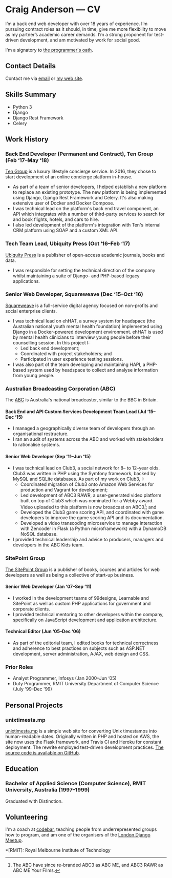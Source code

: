 # Craig Anderson — CV

I’m a back end web developer with over 18 years of experience. I’m pursuing contract roles as it should, in time, give me more flexibility to move as my partner’s academic career demands. I’m a strong proponent for test-driven development, and am motivated by work for social good.

I'm a signatory to [the programmer's oath](https://github.com/Widdershin/programmers-oath/blob/2a7455c/README.md).

## Contact Details

Contact me via [email](mailto:craiga@craiga.id.au) or [my web site](http://craiga.id.au/).

## Skills Summary

* Python 3
* Django
* Django Rest Framework
* Celery


## Work History

### Back End Developer (Permanent and Contract), Ten Group (Feb&nbsp;‘17–May&nbsp;‘18)

[Ten Group](http://tengroup.com) is a luxury lifestyle concierge service. In 2016, they chose to start development of an online concierge platform in-house.

* As part of a team of senior developers, I helped establish a new platform to replace an existing prototype. The new platform is being implemented using Django, Django Rest Framework and Celery. It's also making extensive user of Docker and Docker Compose.
* I was technical lead on the platform's back end travel component, an API which integrates with a number of third-party services to search for and book flights, hotels, and cars to hire.
* I also led development of the platform's integration with Ten's internal CRM platform using SOAP and a custom XML API.

### Tech Team Lead, Ubiquity Press (Oct&nbsp;‘16–Feb&nbsp;‘17)

[Ubiquity Press](http://ubiquitypress.com) is a publisher of open-access academic journals, books and data.

* I was responsible for setting the technical direction of the company whilst maintaining a suite of Django- and PHP-based legacy applications.

### Senior Web Developer, Squareweave (Dec&nbsp;‘15–Oct&nbsp;‘16)

[Squareweave](http://squareweave.com.au) is a full-service digital agency focused on non-profits and social enterprise clients.

* I was technical lead on ehHAT, a survey system for headspace (the Australian national youth mental health foundation) implemented using Django  in a Docker-powered development environment. ehHAT is used by mental health clinicians to interview young people before their counselling session. In this project I:
    * Led back end development;
    * Coordinated with project stakeholders; and
    * Participated in user experience testing sessions.
* I was also part of the team developing and maintaining HAPI, a PHP-based system used by headspace to collect and analyse information from young people.

### Australian Broadcasting Corporation (ABC)

The [ABC](http://abc.net.au) is Australia's national broadcaster, similar to the BBC in Britain.

#### Back End and API Custom Services Development Team Lead (Jul&nbsp;‘15–Dec&nbsp;‘15)

* I managed a geographically diverse team of developers through an organisational restructure.
* I ran an audit of systems across the ABC and worked with stakeholders to rationalise systems.

#### Senior Web Developer (Sep&nbsp;‘11–Jun&nbsp;‘15)

* I was technical lead on Club3, a social network for 8– to 12–year olds. Club3 was written in PHP using the Symfony framework, backed by MySQL and SQLite databases. As part of my work on Club3, I:
    * Coordinated migration of Club3 onto Amazon Web Services for production and Vagrant for development;
    * Led development of ABC3 RAWR, a user-generated video platform built on top of Club3 which was nominated for a Webby award. Video uploaded to this platform is now broadcast on ABC3[^abc3-rebrand]; and
    * Developed the Club3 game scoring API, and coordinated with game developers to improve the game scoring API and its documentation.
    * Developed a video transcoding microservice to manage interaction with Zencoder in Flask (a Python microframework) with a DynamoDB NoSQL database.
* I provided technical leadership and advice to producers, managers and developers in the ABC Kids team.

### SitePoint Group

[The SitePoint Group](https://www.sitepoint.com) is a publisher of books, courses and articles for web developers as well as being a collective of start-up business.

#### Senior Web Developer (Jan&nbsp;‘07–Sep&nbsp;‘11)

* I worked in the development teams of 99designs, Learnable and SitePoint as well as custom PHP applications for government and corporate clients.
* I provided technical mentoring to other developers within the company, specifically on JavaScript development and application architecture.

#### Technical Editor (Jun&nbsp;‘05–Dec&nbsp;‘06)

* As part of the editorial team, I edited books for technical correctness and adherence to best practices on subjects such as ASP.NET development, server administration, AJAX, web design and CSS.

### Prior Roles

* Analyst Programmer, Infosys (Jan&nbsp;2000–Jun&nbsp;‘05)
* Duty Programmer, RMIT University Department of Computer Science (July&nbsp;'99–Dec&nbsp;'99)

## Personal Projects

### unixtimesta.mp

[unixtimesta.mp](https://www.unixtimesta.mp/) is a simple web site for converting Unix timestamps into human-readable dates. Originally written in PHP and hosted on AWS, the site now uses the Flask framework, and Travis CI and Heroku for constant deployment.  The rewrite employed test-driven development practices. [The source code is available on GitHub](https://github.com/craiga/unixtimesta.mp/).


## Education

### Bachelor of Applied Science (Computer Science), RMIT University, Australia (1997–1999)

Graduated with Distinction.


## Volunteering

I'm a coach at [codebar](http://codebar.io), teaching people from underrepresented groups how to program, and am one of the organisers of the [London Django Meetup](https://www.djangolondon.com).


[^abc3-rebrand]: The ABC have since re-branded ABC3 as ABC ME, and ABC3 RAWR as ABC ME Your Films.

*[RMIT]: Royal Melbourne Institute of Technology
